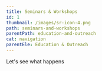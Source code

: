 ```yaml
---
title: Seminars & Workshops
id: 1
thumbnail: /images/sr-icon-4.png
path: seminars-and-workshops
parentPath: education-and-outreach
cat: navigation
parentEle: Education & Outreach
---
```

Let's see what happens
